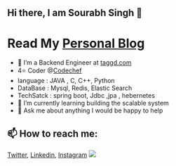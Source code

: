 ## Hi there, I am Sourabh Singh 👋
# Read My [Personal Blog](https://sourabhsingh282.vercel.app/)
- 🔭 I’m a Backend Engineer at [taggd.com](https://www.taggd.com)
- 4⭐ Coder @[Codechef](https://www.codechef.com/users/sourabhsingh28)
- language : JAVA , C, C++, Python
- DataBase : Mysql, Redis, Elastic Search
- TechSatck : spring boot, Jdbc ,jpa , hebernetes 
- 🌱 I’m currently learning building the scalable system  
- 💬 Ask me about anything I would be happy to help
## 📫 How to reach me:   
 [Twitter](https://twitter.com/home),   [Linkedin](https://www.linkedin.com/in/sourabhin076/),   [Instagram](https://www.instagram.com/souraaaaabh/)
<img src= "https://github-readme-stats.vercel.app/api?username=backbencher00&&show_icons=true&title_color=ffffff&icon_color=bb2acf&text_color=daf7dc&bg_color=151515">
 
              
<!--
**sourabhsingh282/sourabhsingh282** is a ✨ _special_ ✨ repository because its `README.md` (this file) appears on your GitHub profile.
- 👯 I’m looking to collaborate on ...
- 🤔 I’m looking for help with ..
- ⚡ Fun fact: - 😄 Pronouns: ...
- [<img align="left" alt="codeSTACKr | Twitter" width="22px" src="https://cdn.jsdelivr.net/npm/simple-icons@v3/icons/twitter.svg" />][twitter]
[<img align="left" alt="codeSTACKr | LinkedIn" width="22px" src="https://cdn.jsdelivr.net/npm/simple-icons@v3/icons/linkedin.svg" />][linkedin]
[<img align="left" alt="codeSTACKr | Instagram" width="22px" src="https://cdn.jsdelivr.net/npm/simple-icons@v3/icons/instagram.svg" />][instagram]


[twitter]:https://twitter.com/sourabhsingh282
[instagram]: https://www.instagram.com/sourabhsingh282/ 
[linkedin]: https://www.linkedin.com/in/sourabhsingh282/

Here are some ideas to get you started:



-->
